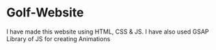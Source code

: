 # Golf-Website
I have made this website using HTML, CSS &amp; JS. I have also used GSAP Library of JS for creating Animations
